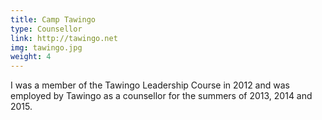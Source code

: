 ```yaml
---
title: Camp Tawingo
type: Counsellor
link: http://tawingo.net
img: tawingo.jpg
weight: 4
---
```


I was a member of the Tawingo Leadership Course in 2012 and was employed by Tawingo as a counsellor for the summers of 2013, 2014 and 2015.
